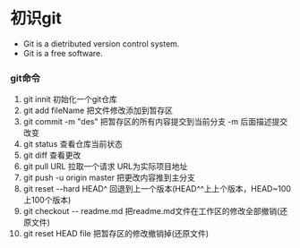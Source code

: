 # 初识git
* Git is a dietributed version control system.
* Git is a free software.

### git命令
1. git innit                    初始化一个git仓库
2. git add fileName             把文件修改添加到暂存区
3. git commit -m "des"          把暂存区的所有内容提交到当前分支 -m 后面描述提交改变
4. git status                   查看仓库当前状态
5. git diff                     查看更改
6. git pull URL                 拉取一个请求 URL为实际项目地址
7. git push -u origin master    把更改内容推到主分支
8. git reset --hard HEAD^       回退到上一个版本(HEAD^^上上个版本，HEAD~100上100个版本)
9. git checkout -- readme.md    把readme.md文件在工作区的修改全部撤销(还原文件)
10. git reset HEAD file         把暂存区的修改撤销掉(还原文件)